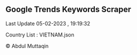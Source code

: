 

## Google Trends Keywords Scraper 
 
Last Update 05-02-2023 , 19:19:32

Country List :
VIETNAM.json



© Abdul Muttaqin 
